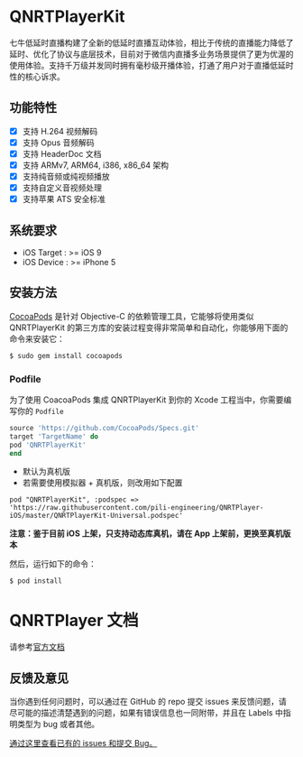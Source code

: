 # QNRTPlayerKit

七牛低延时直播构建了全新的低延时直播互动体验，相比于传统的直播能力降低了延时、优化了协议与底层技术，目前对于微信内直播多业务场景提供了更为优渥的使用体验。支持千万级并发同时拥有毫秒级开播体验，打通了用户对于直播低延时性的核心诉求。

## 功能特性

- [x] 支持 H.264 视频解码
- [x] 支持 Opus 音频解码
- [x] 支持 HeaderDoc 文档
- [x] 支持 ARMv7, ARM64, i386, x86_64 架构
- [x] 支持纯音频或纯视频播放
- [x] 支持自定义音视频处理
- [x] 支持苹果 ATS 安全标准

## 系统要求

- iOS Target : >= iOS 9
- iOS Device : >= iPhone 5

## 安装方法

[CocoaPods](https://cocoapods.org/) 是针对 Objective-C 的依赖管理工具，它能够将使用类似 QNRTPlayerKit 的第三方库的安装过程变得非常简单和自动化，你能够用下面的命令来安装它：

```bash
$ sudo gem install cocoapods
```

### Podfile

为了使用 CoacoaPods 集成 QNRTPlayerKit 到你的 Xcode 工程当中，你需要编写你的 `Podfile`

```ruby
source 'https://github.com/CocoaPods/Specs.git'
target 'TargetName' do
pod 'QNRTPlayerKit'
end
```

- 默认为真机版	
- 若需要使用模拟器 + 真机版，则改用如下配置	

```	
pod "QNRTPlayerKit", :podspec => 'https://raw.githubusercontent.com/pili-engineering/QNRTPlayer-iOS/master/QNRTPlayerKit-Universal.podspec'	
```	

**注意：鉴于目前 iOS 上架，只支持动态库真机，请在 App 上架前，更换至真机版本**

然后，运行如下的命令：

```bash
$ pod install
```

# QNRTPlayer 文档
请参考[官方文档](https://developer.qiniu.com/pili/7732/geek-ios-sdk)

## 反馈及意见

当你遇到任何问题时，可以通过在 GitHub 的 repo 提交 issues 来反馈问题，请尽可能的描述清楚遇到的问题，如果有错误信息也一同附带，并且在 Labels 中指明类型为 bug 或者其他。

[通过这里查看已有的 issues 和提交 Bug。](https://github.com/pili-engineering/QNRTPlayer-iOS/issues)
